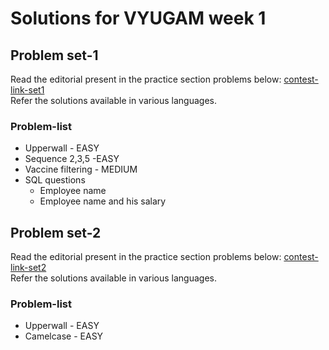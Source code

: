# Solutions for VYUGAM week 1 

## Problem set-1
Read the editorial present in the practice section problems below:
[contest-link-set1](https://www.hackerearth.com/challenges/college/cit-vyugam-40-week-1-coding-4-th-year/)
<br>
Refer the solutions available in various languages.
<br>

### Problem-list
* Upperwall - EASY
* Sequence 2,3,5 -EASY
* Vaccine filtering - MEDIUM
* SQL questions
    * Employee name
    * Employee name and his salary 

## Problem set-2
Read the editorial present in the practice section problems below:
[contest-link-set2](https://www.hackerearth.com/challenges/college/coimbatore-institute-of-technology-cit-test-draft-1-4/)
<br>
Refer the solutions available in various languages.
<br>

### Problem-list
* Upperwall  - EASY
* Camelcase  - EASY
